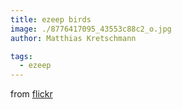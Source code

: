 ```yaml
---
title: ezeep birds
image: ./8776417095_43553c88c2_o.jpg
author: Matthias Kretschmann

tags:
  - ezeep
---
```


from [flickr](http://www.flickr.com/photos/krema/8782995066/)
